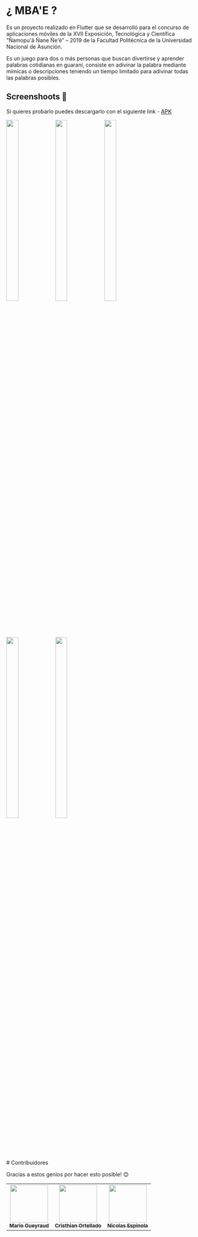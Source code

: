 # ¿ MBA'E ?

Es un proyecto realizado en Flutter que se desarrolló para el concurso de aplicaciones móviles de la XVII Exposición, Tecnológica y Científica “Ñamopu'ã Ñane Ñe'ê” – 2019 de la Facultad Politécnica de la Universidad Nacional de Asunción.

Es un juego para dos o más personas que buscan divertirse y aprender palabras cotidianas en guaraní, consiste en adivinar la palabra mediante mímicas o descripciones teniendo un tiempo limitado para adivinar todas las palabras posibles.

## Screenshoots :iphone:

Si quieres probarlo puedes descargarlo con el siguiente link - [APK](https://drive.google.com/file/d/13tPavkOYm4HwBcKJELehp0ciIxUe91Wd/view)

<p float="left">
<img src="https://github.com/giullianocht/mbae/blob/master/screenshots/1.jpeg"  width="25%" height="35%" />
<img src="https://github.com/giullianocht/mbae/blob/master/screenshots/2.jpeg"  width="25%" height="35%" />
<img src="https://github.com/giullianocht/mbae/blob/master/screenshots/3.jpeg"  width="25%" height="35%" />
<img src="https://github.com/giullianocht/mbae/blob/master/screenshots/4.jpeg"  width="25%" height="35%" />
<img src="https://github.com/giullianocht/mbae/blob/master/screenshots/5.jpeg"  width="25%" height="35%" />
</p>
# Contribuidores

Gracias a estos genios por hacer esto posible! :blush:

<table>
  <tr>    
<td align="center"><a href="https://github.com/mgueyraud"><img src="https://avatars.githubusercontent.com/u/9916318?s=460&u=69d4f24f5927a20133929ff65da0822e649b79d1&v=4" width="100px;" alt=""/><br /><sub><b>Mario Gueyraud</b></sub></a></td>
<td align="center"><a href="https://github.com/Cristhian-Ortellado"><img src="https://avatars.githubusercontent.com/u/57239257?s=460&v=4" width="100px;" alt=""/><br /><sub><b>Cristhian Ortellado</b></sub></a></td>
<td align="center"><a href="https://github.com/nicolasespinola"><img src="https://avatars.githubusercontent.com/u/77073121?s=460&v=4" width="100px;" alt=""/><br /><sub><b>Nicolas Espinola</b></sub></a></td>
  </tr>
</table>
